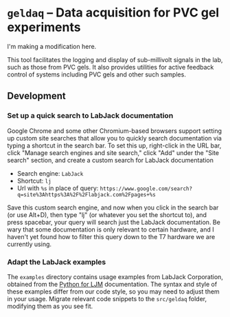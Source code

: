 # `geldaq` – Data acquisition for PVC gel experiments

I'm making a modification here.

This tool facilitates the logging and display of sub-millivolt signals in the lab, such as those from PVC gels. It also provides utilities for active feedback control of systems including PVC gels and other such samples.

## Development

### Set up a quick search to LabJack documentation

Google Chrome and some other Chromium-based browsers support setting up custom site searches that allow you to quickly search documentation via typing a shortcut in the search bar. To set this up, right-click in the URL bar, click "Manage search engines and site search," click "Add" under the "Site search" section, and create a custom search for LabJack documentation

- Search engine: `LabJack`
- Shortcut: `lj`
- Url with `%s` in place of query: `https://www.google.com/search?q=site%3Ahttps%3A%2F%2Flabjack.com%2Fpages+%s`

Save this custom search engine, and now when you click in the search bar (or use Alt+D), then type "lj" (or whatever you set the shortcut to), and press spacebar, your query will search just the LabJack documentation. Be wary that some documentation is only relevant to certain hardware, and I haven't yet found how to filter this query down to the T7 hardware we are currently using.

### Adapt the LabJack examples

The `examples` directory contains usage examples from LabJack Corporation, obtained from the [Python for LJM] documentation. The syntax and style of these examples differ from our code style, so you may need to adjust them in your usage. Migrate relevant code snippets to the `src/geldaq` folder, modifying them as you see fit.

[python for ljm]: https://labjack.com/pages/support/software/?doc=/software-driver/example-codewrappers/python-for-ljm-windows-mac-linux/
